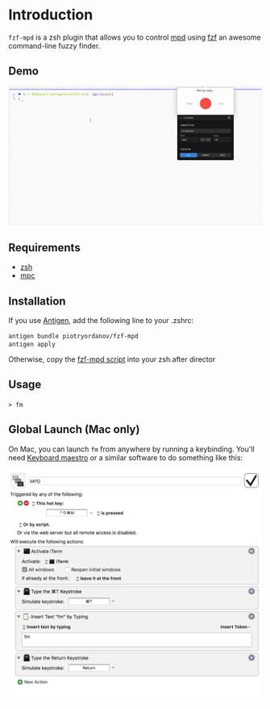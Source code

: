 # Introduction

`fzf-mpd` is a zsh plugin that allows you to control [mpd](https://www.musicpd.org/) using [fzf](https://github.com/junegunn/fzf) an awesome command-line fuzzy finder.

## Demo

<!-- [![asciicast](https://asciinema.org/a/FpQd0sZuOXTOB5c2fdanFvsVL.png)](https://asciinema.org/a/FpQd0sZuOXTOB5c2fdanFvsVL) -->
![](./demo.gif)

## Requirements

- [zsh](http://www.zsh.org/)
- [mpc](https://musicpd.org/clients/mpc/)

## Installation

If you use [Antigen](https://github.com/zsh-users/antigen), add the following line to your .zshrc:

```
antigen bundle piotryordanov/fzf-mpd
antigen apply
```

Otherwise, copy the [fzf-mpd script](https://raw.githubusercontent.com/piotryordanov/fzf-mpd/master/fzf-mpd.zsh) into your zsh.after director


## Usage

`> fm`

## Global Launch (Mac only)

On Mac, you can launch `fm` from anywhere by running a keybinding. You'll need [Keyboard maestro](http://www.keyboardmaestro.com/main/)  or a similar software to do something like this: 

![](KeyboardMaestro.png)




